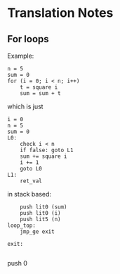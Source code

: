 # Translation Notes

## For loops

Example:


```
n = 5
sum = 0
for (i = 0; i < n; i++)
    t = square i
    sum = sum + t
```

which is just

```
i = 0
n = 5
sum = 0
L0:
    check i < n
    if false: goto L1
    sum += square i
    i += 1
    goto L0
L1:
    ret_val

```

in stack based:
```
    push lit0 (sum)
    push lit0 (i)
    push lit5 (n)
loop_top:
    jmp_ge exit

exit:
    
```


push 0



